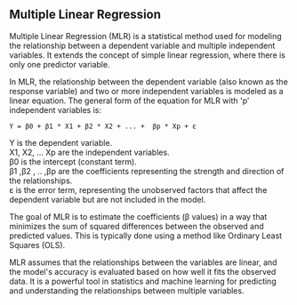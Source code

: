 ## Multiple Linear Regression

Multiple Linear Regression (MLR) is a statistical method used for modeling 
the relationship between a dependent variable and multiple independent 
variables. It extends the concept of simple linear regression, where there 
is only one predictor variable.

In MLR, the relationship between the dependent variable (also known as the
response variable) and two or more independent variables is modeled as a 
linear equation. The general form of the equation for MLR with 'p' 
independent variables is:

````text
Y = β0 + β1 * X1 + β2 * X2 + ... +  βp * Xp + ε
````

Y is the dependent variable.    
X1, X2, ... Xp are the independent variables.   
β0 is the intercept (constant term).    
β1 ,β2 , .. ,βp are the coefficients representing the strength and direction of the relationships.  
ε is the error term, representing the unobserved factors that affect the dependent variable 
but are not included in the model.

The goal of MLR is to estimate the coefficients (β values) in a way that minimizes the sum of 
squared differences between the observed and predicted values. This is typically done using a
method like Ordinary Least Squares (OLS).

MLR assumes that the relationships between the variables are linear, and the model's accuracy 
is evaluated based on how well it fits the observed data. It is a powerful tool in statistics 
and machine learning for predicting and understanding the relationships between multiple variables. 